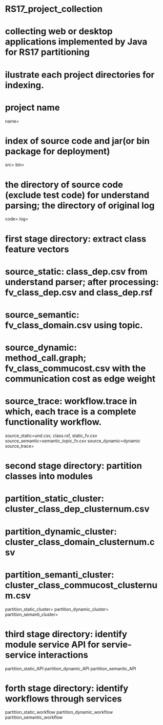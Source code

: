 # RS17_project_collection
# collecting  web or desktop applications implemented by Java for RS17 partitioning
# ilustrate each project directories for indexing.

# project name
name=

# index of source code and jar(or bin package for deployment)
src=
bin=

# the directory of source code (exclude test code) for understand parsing;  the directory of original log 
code=
log=

# first stage directory: extract class feature vectors
# source_static:   class_dep.csv from understand parser;  after processing: fv_class_dep.csv and class_dep.rsf 
# source_semantic: fv_class_domain.csv using topic.
# source_dynamic:  method_call.graph; fv_class_commucost.csv with the communication cost as edge weight
# source_trace:    workflow.trace in which, each trace is a complete functionality workflow.
source_static=und.csv,  class.rsf, static_fv.csv
source_semantic=semantic_topic_fv.csv
source_dynamic=dynamic
source_trace=

# second stage directory: partition classes into modules
# partition_static_cluster:  cluster_class_dep_clusternum.csv
# partition_dynamic_cluster: cluster_class_domain_clusternum.csv
# partition_semanti_cluster: cluster_class_commucost_clusternum.csv
partition_static_cluster=
partition_dynamic_cluster=
partition_semanti_cluster=

# third stage directory: identify module service API for servie-service interactions
partition_static_API
partition_dynamic_API
partition_semantic_API

# forth stage directory: identify workflows through services
partition_static_workflow
partition_dynamic_workflow
partition_semantic_workflow

